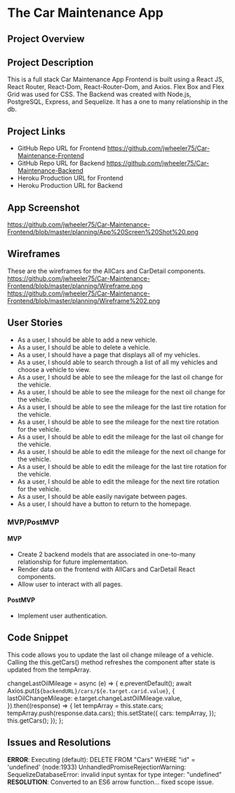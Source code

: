# The Car Maintenance App

## Project Overview


## Project Description
This is a full stack Car Maintenance App Frontend is built using a React JS, React Router, React-Dom, React-Router-Dom, and Axios. Flex Box and Flex Grid was used for CSS.  The Backend was created with Node.js, PostgreSQL, Express, and Sequelize.  It has a one to many relationship in the db.

## Project Links

- GitHub Repo URL for Frontend https://github.com/jwheeler75/Car-Maintenance-Frontend
- GitHub Repo URL for Backend https://github.com/jwheeler75/Car-Maintenance-Backend
- Heroku Production URL for Frontend
- Heroku Production URL for Backend

## App Screenshot

https://github.com/jwheeler75/Car-Maintenance-Frontend/blob/master/planning/App%20Screen%20Shot%20.png


## Wireframes

These are the wireframes for the AllCars and CarDetail components.
https://github.com/jwheeler75/Car-Maintenance-Frontend/blob/master/planning/Wireframe.png
https://github.com/jwheeler75/Car-Maintenance-Frontend/blob/master/planning/Wireframe%202.png


## User Stories
- As a user, I should be able to add a new vehicle.
- As a user, I should be able to delete a vehicle.
- As a user, I should have a page that displays all of my vehicles.
- As a user, I should able to search through a list of all my vehicles and choose a vehicle to view.
- As a user, I should be able to see the mileage for the last oil change for the vehicle. 
- As a user, I should be able to see the mileage for the next oil change for the vehicle. 
- As a user, I should be able to see the mileage for the last tire rotation for the vehicle. 
- As a user, I should be able to see the mileage for the next tire rotation for the vehicle. 
- As a user, I should be able to edit the mileage for the last oil change for the vehicle.
- As a user, I should be able to edit the mileage for the next oil change for the vehicle. 
- As a user, I should be able to edit the mileage for the last tire rotation for the vehicle. 
- As a user, I should be able to edit the mileage for the next tire rotation for the vehicle. 
- As a user, I should be able easily navigate between pages.
- As a user, I should have a button to return to the homepage.



### MVP/PostMVP

 #### MVP

- Create 2 backend models that are associated in one-to-many relationship for future implementation. 
- Render data on the frontend with AllCars and CarDetail React components.
- Allow user to interact with all pages.

#### PostMVP
- Implement user authentication.



## Code Snippet

This code allows you to update the last oil change mileage of a vehicle.  Calling the this.getCars() method refreshes the component after state is updated from the tempArray.

changeLastOilMileage = async (e) => {
    e.preventDefault();
    await Axios.put(`${backendURL}/cars/${e.target.carid.value}`, {
      lastOilChangeMileage: e.target.changeLastOilMileage.value,
    }).then((response) => {
      let tempArray = this.state.cars;
      tempArray.push(response.data.cars);
      this.setState({
        cars: tempArray,
      });
      this.getCars();
    });
  };

## Issues and Resolutions

**ERROR**: Executing (default): DELETE FROM "Cars" WHERE "id" = 'undefined'
(node:1933) UnhandledPromiseRejectionWarning: SequelizeDatabaseError: invalid input syntax for type integer: "undefined"                          
**RESOLUTION**: Converted to an ES6 arrow function... fixed scope issue.
